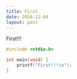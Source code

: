```yaml
---
title: First
date: 2024-12-04
layout: post
---
```


First!!!

```c
#include <stdio.h>

int main(void) {
    printf("First!!!\n");
}
```
